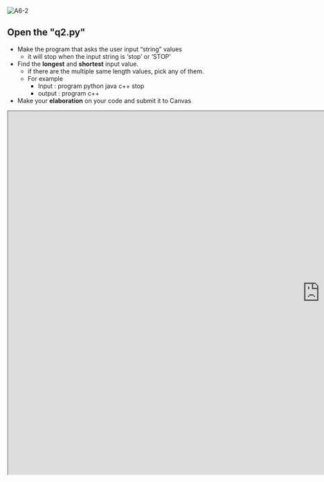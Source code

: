<!-- [A6-2] (https://prezi.com/p/edit/-xdwv8fik5xk/) -->

![A6-2](https://nimbus-screenshots.s3.amazonaws.com/s/31ea6dc12519a5418b73e502054f9878.png)

## Open the "q2.py"

- Make the program that asks the user input “string” values
  - it will stop when the input string is ‘stop’ or ‘STOP’
- Find the **longest** and **shortest** input value.
  - if there are the multiple same length values, pick any of them.
  - For example
    - Input : program python java c++ stop
    - output : program c++
- Make your **elaboration** on your code and submit it to Canvas

<p><iframe src="https://docs.google.com/presentation/d/e/2PACX-1vRs_ab58FepUhciMLelH2zWDza6IgDh9EUVXHseYNRPJ_xqIlvuLSJGXboCJkrGPT8EhI0wnyZEb4XQ/embed?start=false&amp;loop=false&amp;delayms=3000&amp;slide=id.g114ede88c96_0_236" width="1440" height="839" allowfullscreen="allowfullscreen" webkitallowfullscreen="webkitallowfullscreen" mozallowfullscreen="mozallowfullscreen"></iframe></p>
